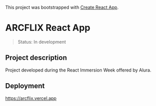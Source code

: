 This project was bootstrapped with [Create React App](https://github.com/facebook/create-react-app).

# ARCFLIX React App

> Status: In development

## Project description

Project developed during the React Immersion Week offered by Alura.

## Deployment
https://arcflix.vercel.app
